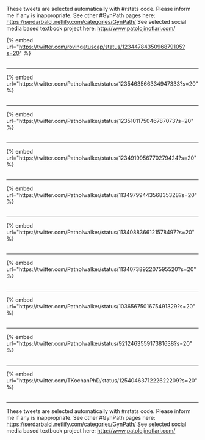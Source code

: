 

These tweets are selected automatically with #rstats code. Please inform me if any is inappropriate.
See other #GynPath pages here: https://serdarbalci.netlify.com/categories/GynPath/ 
See selected social media based textbook project here: http://www.patolojinotlari.com/

{% embed url="https://twitter.com/rovingatuscap/status/1234478435096879105?s=20" %}<br>
<br>
<hr>
{% embed url="https://twitter.com/Patholwalker/status/1235463566334947333?s=20" %}<br>
<br>
<hr>
{% embed url="https://twitter.com/Patholwalker/status/1235101175046787073?s=20" %}<br>
<br>
<hr>
{% embed url="https://twitter.com/Patholwalker/status/1234919956770279424?s=20" %}<br>
<br>
<hr>
{% embed url="https://twitter.com/Patholwalker/status/1134979944356835328?s=20" %}<br>
<br>
<hr>
{% embed url="https://twitter.com/Patholwalker/status/1134088366121578497?s=20" %}<br>
<br>
<hr>
{% embed url="https://twitter.com/Patholwalker/status/1134073892207595520?s=20" %}<br>
<br>
<hr>
{% embed url="https://twitter.com/Patholwalker/status/1036567501675491329?s=20" %}<br>
<br>
<hr>
{% embed url="https://twitter.com/Patholwalker/status/921246355917381638?s=20" %}<br>
<br>
<hr>
{% embed url="https://twitter.com/TKochanPhD/status/1254046371222622209?s=20" %}<br>
<br>
<hr>


These tweets are selected automatically with #rstats code. Please inform me if any is inappropriate.
See other #GynPath pages here: https://serdarbalci.netlify.com/categories/GynPath/ 
See selected social media based textbook project here: http://www.patolojinotlari.com/
